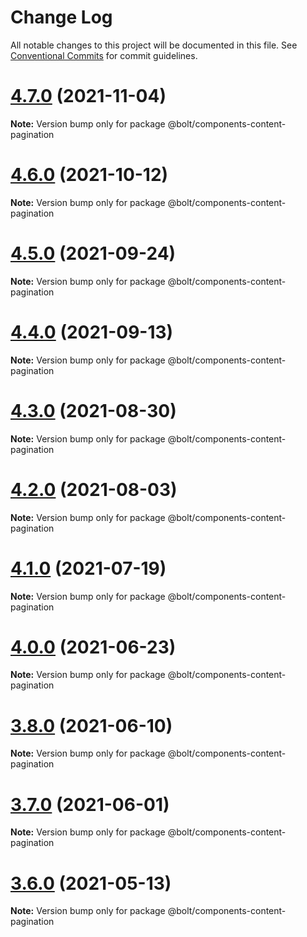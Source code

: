 # Change Log

All notable changes to this project will be documented in this file.
See [Conventional Commits](https://conventionalcommits.org) for commit guidelines.

# [4.7.0](https://github.com/boltdesignsystem/bolt/tree/master/packages/components/bolt-content-pagination/compare/v4.6.2...v4.7.0) (2021-11-04)

**Note:** Version bump only for package @bolt/components-content-pagination





# [4.6.0](https://github.com/boltdesignsystem/bolt/tree/master/packages/components/bolt-content-pagination/compare/v4.5.1...v4.6.0) (2021-10-12)

**Note:** Version bump only for package @bolt/components-content-pagination





# [4.5.0](https://github.com/boltdesignsystem/bolt/tree/master/packages/components/bolt-content-pagination/compare/v4.4.0...v4.5.0) (2021-09-24)

**Note:** Version bump only for package @bolt/components-content-pagination





# [4.4.0](https://github.com/boltdesignsystem/bolt/tree/master/packages/components/bolt-content-pagination/compare/v4.3.0...v4.4.0) (2021-09-13)

**Note:** Version bump only for package @bolt/components-content-pagination





# [4.3.0](https://github.com/boltdesignsystem/bolt/tree/master/packages/components/bolt-content-pagination/compare/v4.2.3...v4.3.0) (2021-08-30)

**Note:** Version bump only for package @bolt/components-content-pagination





# [4.2.0](https://github.com/boltdesignsystem/bolt/tree/master/packages/components/bolt-content-pagination/compare/v4.1.1...v4.2.0) (2021-08-03)

**Note:** Version bump only for package @bolt/components-content-pagination





# [4.1.0](https://github.com/boltdesignsystem/bolt/tree/master/packages/components/bolt-content-pagination/compare/v4.0.2...v4.1.0) (2021-07-19)

**Note:** Version bump only for package @bolt/components-content-pagination





# [4.0.0](https://github.com/boltdesignsystem/bolt/tree/master/packages/components/bolt-content-pagination/compare/v4.0.0-beta-4...v4.0.0) (2021-06-23)

**Note:** Version bump only for package @bolt/components-content-pagination





# [3.8.0](https://github.com/boltdesignsystem/bolt/tree/master/packages/components/bolt-content-pagination/compare/v3.7.1...v3.8.0) (2021-06-10)

**Note:** Version bump only for package @bolt/components-content-pagination





# [3.7.0](https://github.com/boltdesignsystem/bolt/tree/master/packages/components/bolt-content-pagination/compare/v3.6.3...v3.7.0) (2021-06-01)

**Note:** Version bump only for package @bolt/components-content-pagination





# [3.6.0](https://github.com/boltdesignsystem/bolt/tree/master/packages/components/bolt-content-pagination/compare/v3.5.4...v3.6.0) (2021-05-13)

**Note:** Version bump only for package @bolt/components-content-pagination
